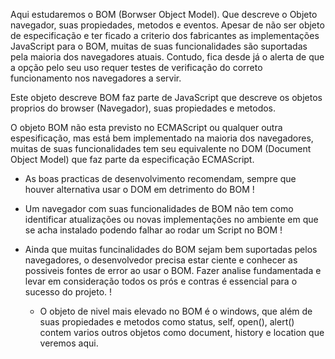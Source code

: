 Aqui estudaremos o BOM (Borwser Object Model). Que descreve o Objeto navegador, suas
propiedades, metodos e eventos. Apesar de não ser objeto de especificação e ter ficado
a criterio dos fabricantes as implementações JavaScript para o BOM, muitas de suas
funcionalidades são suportadas pela maioria dos navegadores atuais. Contudo, fica desde já
o alerta de que a opção pelo seu uso requer testes de verificação do correto funcionamento
nos navegadores a servir.

Este objeto descreve BOM faz parte de JavaScript que descreve os objetos proprios do
browser (Navegador), suas propiedades e metodos.

O objeto BOM não esta previsto no ECMAScript ou qualquer outra espesificação, mas está bem
implementado na maioria dos navegadores, muitas de suas funcionalidades tem seu equivalente
no DOM (Document Object Model) que faz parte da especificação ECMAScript.

* As boas practicas de desenvolvimento recomendam, sempre que houver alternativa usar o
  DOM em detrimento do BOM !

* Um navegador com suas funcionalidades de BOM não tem como identificar atualizações ou
  novas implementações no ambiente em que se acha instalado podendo falhar ao rodar um
  Script no BOM !

* Ainda que muitas funcinalidades do BOM sejam bem suportadas pelos navegadores, o
  desenvolvedor precisa estar ciente e conhecer as possiveis fontes de error ao usar o
  BOM. Fazer analise fundamentada e levar em consideração todos os prós e contras é
  essencial para o sucesso do projeto. !

  * O objeto de nivel mais elevado no BOM é o windows, que além de suas propiedades e
    metodos como status, self, open(), alert() contem varios outros objetos como document,
    history e location que veremos aqui.
